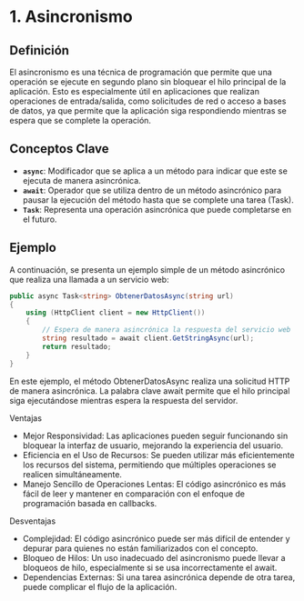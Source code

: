 # 1. Asincronismo

## Definición
El asincronismo es una técnica de programación que permite que una operación se ejecute en segundo plano sin bloquear el hilo principal de la aplicación. Esto es especialmente útil en aplicaciones que realizan operaciones de entrada/salida, como solicitudes de red o acceso a bases de datos, ya que permite que la aplicación siga respondiendo mientras se espera que se complete la operación.

## Conceptos Clave
- **`async`**: Modificador que se aplica a un método para indicar que este se ejecuta de manera asincrónica.
- **`await`**: Operador que se utiliza dentro de un método asincrónico para pausar la ejecución del método hasta que se complete una tarea (Task).
- **`Task`**: Representa una operación asincrónica que puede completarse en el futuro.

## Ejemplo
A continuación, se presenta un ejemplo simple de un método asincrónico que realiza una llamada a un servicio web:

```csharp
public async Task<string> ObtenerDatosAsync(string url)
{
    using (HttpClient client = new HttpClient())
    {
        // Espera de manera asincrónica la respuesta del servicio web
        string resultado = await client.GetStringAsync(url);
        return resultado;
    }
}
```
En este ejemplo, el método ObtenerDatosAsync realiza una solicitud HTTP de manera asincrónica. La palabra clave await permite que el hilo principal siga ejecutándose mientras espera la respuesta del servidor.

Ventajas
- Mejor Responsividad: Las aplicaciones pueden seguir funcionando sin bloquear la interfaz de usuario, mejorando la experiencia del usuario.
- Eficiencia en el Uso de Recursos: Se pueden utilizar más eficientemente los recursos del sistema, permitiendo que múltiples operaciones se realicen simultáneamente.
- Manejo Sencillo de Operaciones Lentas: El código asincrónico es más fácil de leer y mantener en comparación con el enfoque de programación basada en callbacks.

Desventajas
- Complejidad: El código asincrónico puede ser más difícil de entender y depurar para quienes no están familiarizados con el concepto.
- Bloqueo de Hilos: Un uso inadecuado del asincronismo puede llevar a bloqueos de hilo, especialmente si se usa incorrectamente el await.
- Dependencias Externas: Si una tarea asincrónica depende de otra tarea, puede complicar el flujo de la aplicación.